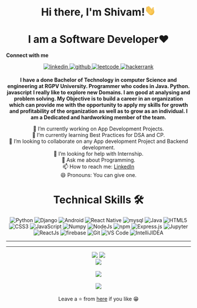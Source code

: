 <h1 align="center">Hi there, I'm Shivam!<img src="https://github.com/ABSphreak/ABSphreak/blob/master/gifs/Hi.gif" width="30px"></h1>
<h1 align="center">I am a Software Developer❤ </h1
 ---

**Connect with me**  
<div align="center">
 <a href="https://www.linkedin.com/in/shivam-kumar-thakur-598150170/" target="_blank">
<img src=https://img.shields.io/badge/linkedin-%231E77B5.svg?&style=for-the-badge&logo=linkedin&logoColor=white alt=linkedin style="margin-bottom: 5px;" />
</a>
<a href="https://github.com/shivam-kumarthakur" target="_blank">
<img src=https://img.shields.io/badge/github-%2324292e.svg?&style=for-the-badge&logo=github&logoColor=white alt=github style="margin-bottom: 5px;" />
</a>  
 
</a>  
 <a href="https://leetcode.com/shivamthakur_/" target="_blank">
<img src=https://img.shields.io/badge/leetcode-%23E34F26.svg?&style=for-the-badge&logo=leetcode&logoColor=white alt=leetcode style="margin-bottom: 5px;" />
</a>  
 <a href="https://www.hackerrank.com/Shivam_thakur" target="_blank">
<img src=https://img.shields.io/badge/hackerrank-%2314354C.svg?&style=for-the-badge&logo=hackerrank&logoColor=white alt=hackerrank style="margin-bottom: 5px;" />
</a>

<!--
**shivam-kumarthkaur/shivam-kumarthakur** is a ✨ _special_ ✨ repository because its `README.md` (this file) appears on your GitHub profile.
 Here are some ideas to get you started:  
 I am CSE'22. my main interest lies in App Development and Backend . I am always curious to learn something new.


- 💬 Ask me about programming.
- 📫 How to reach me: [LinkedIn](https://www.linkedin.com/in/shivam-kumar-thakur-598150170).
- 😄 Pronouns: You can give one.
- ⚡ Fun fact: I can't work without music.
-->  

**I have a done Bachelor of Technology  in computer Science and engineering at RGPV University. Programmer who codes in Java. Python. javascript**
**I really like to explore new Domains. I am good at analysing and problem solving. My Objective is to build a career in an organization which can provide me with the opportunity     to apply my skills for growth and profitability of the organization as well as to grow as an individual.
   I am a Dedicated and hardworking member of the team.**

 🔭 I’m currently working on App Development Projects.  
 🌱 I’m currently learning Best Practices for DSA and CP.  
 👯 I’m looking to collaborate on any App development Project and Backend development.  
   🤔 I’m looking for help with Internship.  
 💬 Ask me about Programming.  
 📫 How to reach me: [LinkedIn](https://www.linkedin.com/in/shivam-kumar-thakur-598150170)  
 😄 Pronouns: You can give one.  
   
 <h1>Technical Skills 🛠</h1>

<p align="center"> 
 <img alt="Python" src="https://img.shields.io/badge/python-%2314354C.svg?style=for-the-badge&logo=python&logoColor=white"/>
 <img alt="Django" src="https://img.shields.io/badge/Django-%2314354C.svg?style=for-the-badge&logo=Django&logoColor=white"/>

 <img alt="Android" src="https://img.shields.io/badge/Android-%2314354C.svg?style=for-the-badge&logo=Android&logoColor=green"/>
  <img alt="React Native" src="https://img.shields.io/badge/react-native-%2314354C.svg?style=for-the-badge&logo=react&logoColor=blue"/>
 <img alt="mysql" src="https://img.shields.io/badge/MySql-%2314354C.svg?style=for-the-badge&logo=mysql&logoColor=white"/>

<img alt="Java" src="https://img.shields.io/badge/java-%23ED8B00.svg?&style=for-the-badge&logo=java&logoColor=white" />
<img alt="HTML5" src="https://img.shields.io/badge/html5-%23E34F26.svg?&style=for-the-badge&logo=html5&logoColor=white" />
 <img alt="CSS3" src="https://img.shields.io/badge/css3-%231572B6.svg?&style=for-the-badge&logo=css3&logoColor=white" />
 <img alt="JavaScript" src="https://img.shields.io/badge/javascript-%23323330.svg?&style=for-the-badge&logo=javascript&logoColor=%23F7DF1E" />
 <img alt="Numpy" src="https://img.shields.io/badge/Numpy-777BB4?style=for-the-badge&logo=numpy&logoColor=white" />
 <img alt="NodeJs" src="https://img.shields.io/badge/Node.js-339933?style=for-the-badge&logo=nodedotjs&logoColor=white" />
    <img alt="npm" src="https://img.shields.io/badge/npm-CB3837?style=for-the-badge&logo=npm&logoColor=white" />
    <img alt="Express.js" src="https://img.shields.io/badge/Express.js-000000?style=for-the-badge&logo=express&logoColor=white" />
    <img alt="Jupyter" src="https://img.shields.io/badge/Jupyter-F37626.svg?&style=for-the-badge&logo=Jupyter&logoColor=white" />
    <img alt="ReactJs" src="https://img.shields.io/badge/React-20232A?style=for-the-badge&logo=react&logoColor=61DAFB" />
    <img alt="firebase" src="https://img.shields.io/badge/firebase-ffca28?style=for-the-badge&logo=firebase&logoColor=black" />
    <img alt="Git" src="https://img.shields.io/badge/Git-F05032?style=for-the-badge&logo=git&logoColor=white" />
    <img alt="VS Code" src="https://img.shields.io/badge/Visual_Studio_Code-0078D4?style=for-the-badge&logo=visual%20studio%20code&logoColor=white" />
    <img alt="IntelliJIDEA" src="https://img.shields.io/badge/IntelliJIDEA-000000.svg?style=for-the-badge&logo=intellij-idea&logoColor=white" />
</p>  
 
 --- 
 
 
 
 --- 
 
 <div align="center">
<img src="https://github-readme-stats.vercel.app/api/top-langs/?username=shivam-kumarthakur&layout=compact&theme=midnight-purple"></img>
<img src="https://github-readme-stats.vercel.app/api?username=shivam-kumarthakur&show_icons=true&theme=cobalt"></img>
</div>  

  
  <div align="center">
</div>

<div align="center">
<img src="https://img.shields.io/github/followers/shivam-kumarthakur.svg?style=social&label=Follow"></img>

<img src="https://gpvc.arturio.dev/shivam-kumarthakur"></img>
</div>

<div align="center">
 <img src="https://activity-graph.herokuapp.com/graph?username=shivam-kumarthakur&bg_color=FFFFFF&color=000000&line=000000&point=00FF00"></div>



Leave a ⭐ from [here](https://github.com/shivam-kumarthakur/shivam-kumarthakur) if you like 😁


